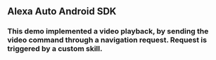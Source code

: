 

## Alexa Auto Android SDK


### This demo implemented a video playback, by sending the video command through a navigation request. Request is triggered by a custom skill.
